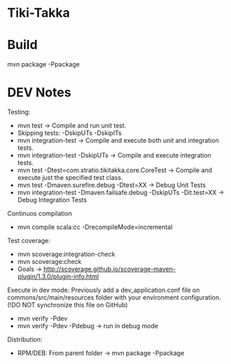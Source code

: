 # Tiki-Takka

# Build

mvn package -Ppackage

# DEV Notes

Testing:
+ mvn test -> Compile and run unit test.
+ Skipping tests: -DskipUTs -DskipITs
+ mvn integration-test -> Compile and execute both unit and integration tests.
+ mvn integration-test -DskipUTs -> Compile and execute integration tests.
+ mvn test -Dtest=com.stratio.tikitakka.core.CoreTest -> Compile and execute just the specified test class.
+ mvn test -Dmaven.surefire.debug -Dtest=XX -> Debug Unit Tests
+ mvn integration-test -Dmaven.failsafe.debug -DskipUTs -Dit.test=XX -> Debug Integration Tests 

Continuos compilation
+ mvn compile scala:cc -DrecompileMode=incremental

Test coverage:
+ mvn scoverage:integration-check 
+ mvn scoverage:check
+ Goals -> http://scoverage.github.io/scoverage-maven-plugin/1.3.0/plugin-info.html

Execute in dev mode:
Previously add a dev_application.conf file on commons/src/main/resources folder with your environment configuration. (!DO NOT synchronize this file on GitHub) 
+ mvn verify -Pdev
+ mvn verify -Pdev -Pdebug -> run in debug mode

Distribution:
+ RPM/DEB: From parent folder -> mvn package -Ppackage
